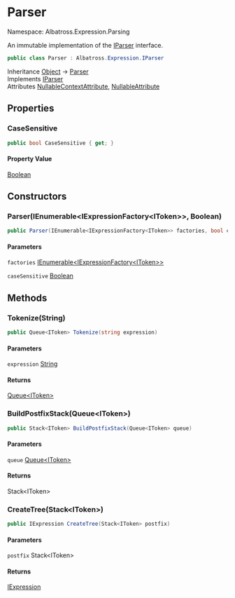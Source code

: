 # Parser

Namespace: Albatross.Expression.Parsing

An immutable implementation of the [IParser](./albatross.expression.iparser.md) interface.

```csharp
public class Parser : Albatross.Expression.IParser
```

Inheritance [Object](https://docs.microsoft.com/en-us/dotnet/api/system.object) → [Parser](./albatross.expression.parsing.parser.md)<br>
Implements [IParser](./albatross.expression.iparser.md)<br>
Attributes [NullableContextAttribute](https://docs.microsoft.com/en-us/dotnet/api/system.runtime.compilerservices.nullablecontextattribute), [NullableAttribute](https://docs.microsoft.com/en-us/dotnet/api/system.runtime.compilerservices.nullableattribute)

## Properties

### **CaseSensitive**

```csharp
public bool CaseSensitive { get; }
```

#### Property Value

[Boolean](https://docs.microsoft.com/en-us/dotnet/api/system.boolean)<br>

## Constructors

### **Parser(IEnumerable&lt;IExpressionFactory&lt;IToken&gt;&gt;, Boolean)**

```csharp
public Parser(IEnumerable<IExpressionFactory<IToken>> factories, bool caseSensitive)
```

#### Parameters

`factories` [IEnumerable&lt;IExpressionFactory&lt;IToken&gt;&gt;](https://docs.microsoft.com/en-us/dotnet/api/system.collections.generic.ienumerable-1)<br>

`caseSensitive` [Boolean](https://docs.microsoft.com/en-us/dotnet/api/system.boolean)<br>

## Methods

### **Tokenize(String)**

```csharp
public Queue<IToken> Tokenize(string expression)
```

#### Parameters

`expression` [String](https://docs.microsoft.com/en-us/dotnet/api/system.string)<br>

#### Returns

[Queue&lt;IToken&gt;](https://docs.microsoft.com/en-us/dotnet/api/system.collections.generic.queue-1)<br>

### **BuildPostfixStack(Queue&lt;IToken&gt;)**

```csharp
public Stack<IToken> BuildPostfixStack(Queue<IToken> queue)
```

#### Parameters

`queue` [Queue&lt;IToken&gt;](https://docs.microsoft.com/en-us/dotnet/api/system.collections.generic.queue-1)<br>

#### Returns

Stack&lt;IToken&gt;<br>

### **CreateTree(Stack&lt;IToken&gt;)**

```csharp
public IExpression CreateTree(Stack<IToken> postfix)
```

#### Parameters

`postfix` Stack&lt;IToken&gt;<br>

#### Returns

[IExpression](./albatross.expression.nodes.iexpression.md)<br>
